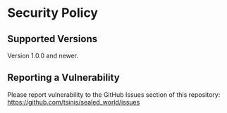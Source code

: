 # Security Policy

## Supported Versions

Version 1.0.0 and newer.

## Reporting a Vulnerability

Please report vulnerability to the GitHub Issues section of this repository: <https://github.com/tsinis/sealed_world/issues>
